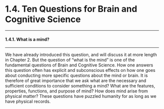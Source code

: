 # 1.4. Ten Questions for Brain and Cognitive Science

---
#### 1.4.1. What is a mind?

---
We have already introduced this question, and will discuss it at more length in Chapter 2. But the question of “what is the mind” is one of the fundamental questions of Brain and Cognitive Science. How one answers this question often has explicit and subconscious effects on how one goes about conducting more specific questions about the mind or brain. It is therefore of great importance that we ask what are the necessary and sufficient conditions to consider something a mind? What are the features, properties, functions, and purpose of mind? How does mind arise from physical matter? These questions have puzzled humanity for as long as we have physical records.